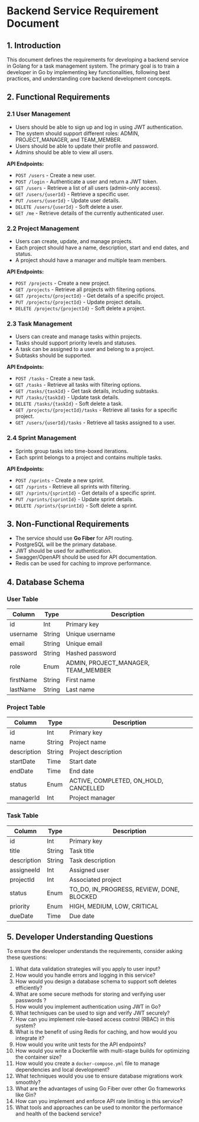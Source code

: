 # Backend Service Requirement Document

## 1. Introduction

This document defines the requirements for developing a backend service in Golang for a task management system. The primary goal is to train a developer in Go by implementing key functionalities, following best practices, and understanding core backend development concepts.

## 2. Functional Requirements

### 2.1 User Management
- Users should be able to sign up and log in using JWT authentication.
- The system should support different roles: ADMIN, PROJECT_MANAGER, and TEAM_MEMBER.
- Users should be able to update their profile and password.
- Admins should be able to view all users.

**API Endpoints:**
- `POST /users` - Create a new user.
- `POST /login` - Authenticate a user and return a JWT token.
- `GET /users` - Retrieve a list of all users (admin-only access).
- `GET /users/{userId}` - Retrieve a specific user.
- `PUT /users/{userId}` - Update user details.
- `DELETE /users/{userId}` - Soft delete a user.
- `GET /me` - Retrieve details of the currently authenticated user.

### 2.2 Project Management
- Users can create, update, and manage projects.
- Each project should have a name, description, start and end dates, and status.
- A project should have a manager and multiple team members.

**API Endpoints:**
- `POST /projects` - Create a new project.
- `GET /projects` - Retrieve all projects with filtering options.
- `GET /projects/{projectId}` - Get details of a specific project.
- `PUT /projects/{projectId}` - Update project details.
- `DELETE /projects/{projectId}` - Soft delete a project.

### 2.3 Task Management
- Users can create and manage tasks within projects.
- Tasks should support priority levels and statuses.
- A task can be assigned to a user and belong to a project.
- Subtasks should be supported.

**API Endpoints:**
- `POST /tasks` - Create a new task.
- `GET /tasks` - Retrieve all tasks with filtering options.
- `GET /tasks/{taskId}` - Get task details, including subtasks.
- `PUT /tasks/{taskId}` - Update task details.
- `DELETE /tasks/{taskId}` - Soft delete a task.
- `GET /projects/{projectId}/tasks` - Retrieve all tasks for a specific project.
- `GET /users/{userId}/tasks` - Retrieve all tasks assigned to a user.

### 2.4 Sprint Management
- Sprints group tasks into time-boxed iterations.
- Each sprint belongs to a project and contains multiple tasks.

**API Endpoints:**
- `POST /sprints` - Create a new sprint.
- `GET /sprints` - Retrieve all sprints with filtering.
- `GET /sprints/{sprintId}` - Get details of a specific sprint.
- `PUT /sprints/{sprintId}` - Update sprint details.
- `DELETE /sprints/{sprintId}` - Soft delete a sprint.

## 3. Non-Functional Requirements
- The service should use **Go Fiber** for API routing.
- PostgreSQL will be the primary database.
- JWT should be used for authentication.
- Swagger/OpenAPI should be used for API documentation.
- Redis can be used for caching to improve performance.

## 4. Database Schema

### User Table
| Column    | Type   | Description                         |
|-----------|--------|-------------------------------------|
| id        | Int    | Primary key                         |
| username  | String | Unique username                     |
| email     | String | Unique email                        |
| password  | String | Hashed password                     |
| role      | Enum   | ADMIN, PROJECT_MANAGER, TEAM_MEMBER |
| firstName | String | First name                          |
| lastName  | String | Last name                           |

### Project Table
| Column      | Type   | Description                           |
|-------------|--------|---------------------------------------|
| id          | Int    | Primary key                           |
| name        | String | Project name                          |
| description | String | Project description                   |
| startDate   | Time   | Start date                            |
| endDate     | Time   | End date                              |
| status      | Enum   | ACTIVE, COMPLETED, ON_HOLD, CANCELLED |
| managerId   | Int    | Project manager                       |

### Task Table
| Column      | Type   | Description                               |
|-------------|--------|-------------------------------------------|
| id          | Int    | Primary key                               |
| title       | String | Task title                                |
| description | String | Task description                          |
| assigneeId  | Int    | Assigned user                             |
| projectId   | Int    | Associated project                        |
| status      | Enum   | TO_DO, IN_PROGRESS, REVIEW, DONE, BLOCKED |
| priority    | Enum   | HIGH, MEDIUM, LOW, CRITICAL               |
| dueDate     | Time   | Due date                                  |

## 5. Developer Understanding Questions
To ensure the developer understands the requirements, consider asking these questions:

1. What data validation strategies will you apply to user input?
2. How would you handle errors and logging in this service?
3. How would you design a database schema to support soft deletes efficiently?
4. What are some secure methods for storing and verifying user passwords ?
5. How would you implement authentication using JWT in Go?
6. What techniques can be used to sign and verify JWT securely?
7. How can you implement role-based access control (RBAC) in this system?
8. What is the benefit of using Redis for caching, and how would you integrate it?
9. How would you write unit tests for the API endpoints?
10. How would you write a Dockerfile with multi-stage builds for optimizing the container size?
11. How would you create a `docker-compose.yml` file to manage dependencies and local development?
12. What techniques would you use to ensure database migrations work smoothly?
13. What are the advantages of using Go Fiber over other Go frameworks like Gin?
14. How can you implement and enforce API rate limiting in this service?
15. What tools and approaches can be used to monitor the performance and health of the backend service?


